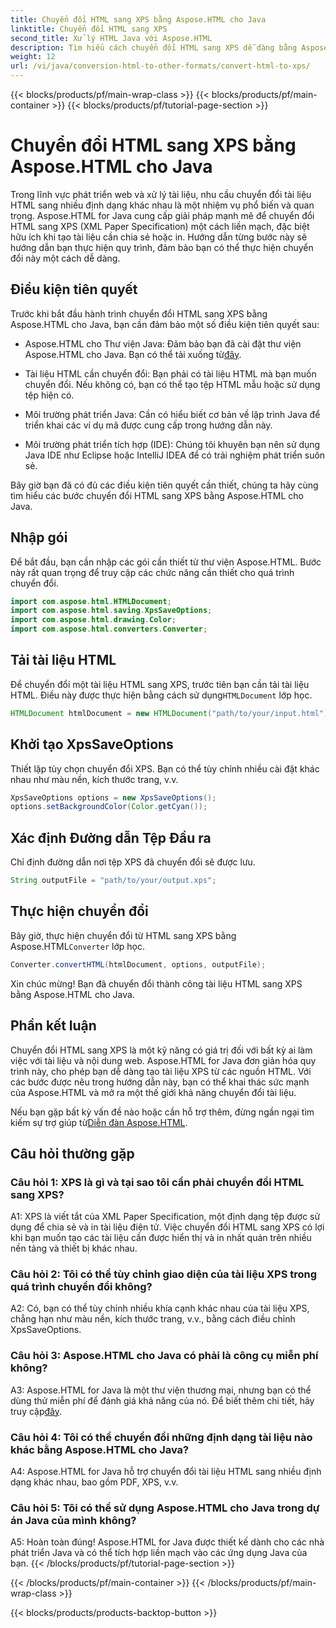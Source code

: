 ```yaml
---
title: Chuyển đổi HTML sang XPS bằng Aspose.HTML cho Java
linktitle: Chuyển đổi HTML sang XPS
second_title: Xử lý HTML Java với Aspose.HTML
description: Tìm hiểu cách chuyển đổi HTML sang XPS dễ dàng bằng Aspose.HTML cho Java. Tạo tài liệu đa nền tảng một cách dễ dàng.
weight: 12
url: /vi/java/conversion-html-to-other-formats/convert-html-to-xps/
---
```


{{< blocks/products/pf/main-wrap-class >}}
{{< blocks/products/pf/main-container >}}
{{< blocks/products/pf/tutorial-page-section >}}

# Chuyển đổi HTML sang XPS bằng Aspose.HTML cho Java

Trong lĩnh vực phát triển web và xử lý tài liệu, nhu cầu chuyển đổi tài liệu HTML sang nhiều định dạng khác nhau là một nhiệm vụ phổ biến và quan trọng. Aspose.HTML for Java cung cấp giải pháp mạnh mẽ để chuyển đổi HTML sang XPS (XML Paper Specification) một cách liền mạch, đặc biệt hữu ích khi tạo tài liệu cần chia sẻ hoặc in. Hướng dẫn từng bước này sẽ hướng dẫn bạn thực hiện quy trình, đảm bảo bạn có thể thực hiện chuyển đổi này một cách dễ dàng.

## Điều kiện tiên quyết

Trước khi bắt đầu hành trình chuyển đổi HTML sang XPS bằng Aspose.HTML cho Java, bạn cần đảm bảo một số điều kiện tiên quyết sau:

-  Aspose.HTML cho Thư viện Java: Đảm bảo bạn đã cài đặt thư viện Aspose.HTML cho Java. Bạn có thể tải xuống từ[đây](https://releases.aspose.com/html/java/).

- Tài liệu HTML cần chuyển đổi: Bạn phải có tài liệu HTML mà bạn muốn chuyển đổi. Nếu không có, bạn có thể tạo tệp HTML mẫu hoặc sử dụng tệp hiện có.

- Môi trường phát triển Java: Cần có hiểu biết cơ bản về lập trình Java để triển khai các ví dụ mã được cung cấp trong hướng dẫn này.

- Môi trường phát triển tích hợp (IDE): Chúng tôi khuyên bạn nên sử dụng Java IDE như Eclipse hoặc IntelliJ IDEA để có trải nghiệm phát triển suôn sẻ.

Bây giờ bạn đã có đủ các điều kiện tiên quyết cần thiết, chúng ta hãy cùng tìm hiểu các bước chuyển đổi HTML sang XPS bằng Aspose.HTML cho Java.

## Nhập gói

Để bắt đầu, bạn cần nhập các gói cần thiết từ thư viện Aspose.HTML. Bước này rất quan trọng để truy cập các chức năng cần thiết cho quá trình chuyển đổi.

```java
import com.aspose.html.HTMLDocument;
import com.aspose.html.saving.XpsSaveOptions;
import com.aspose.html.drawing.Color;
import com.aspose.html.converters.Converter;
```

## Tải tài liệu HTML

 Để chuyển đổi một tài liệu HTML sang XPS, trước tiên bạn cần tải tài liệu HTML. Điều này được thực hiện bằng cách sử dụng`HTMLDocument` lớp học.

```java
HTMLDocument htmlDocument = new HTMLDocument("path/to/your/input.html");
```

## Khởi tạo XpsSaveOptions

Thiết lập tùy chọn chuyển đổi XPS. Bạn có thể tùy chỉnh nhiều cài đặt khác nhau như màu nền, kích thước trang, v.v.

```java
XpsSaveOptions options = new XpsSaveOptions();
options.setBackgroundColor(Color.getCyan());
```

## Xác định Đường dẫn Tệp Đầu ra

Chỉ định đường dẫn nơi tệp XPS đã chuyển đổi sẽ được lưu.

```java
String outputFile = "path/to/your/output.xps";
```

## Thực hiện chuyển đổi

Bây giờ, thực hiện chuyển đổi từ HTML sang XPS bằng Aspose.HTML`Converter` lớp học.

```java
Converter.convertHTML(htmlDocument, options, outputFile);
```

Xin chúc mừng! Bạn đã chuyển đổi thành công tài liệu HTML sang XPS bằng Aspose.HTML cho Java.

## Phần kết luận

Chuyển đổi HTML sang XPS là một kỹ năng có giá trị đối với bất kỳ ai làm việc với tài liệu và nội dung web. Aspose.HTML for Java đơn giản hóa quy trình này, cho phép bạn dễ dàng tạo tài liệu XPS từ các nguồn HTML. Với các bước được nêu trong hướng dẫn này, bạn có thể khai thác sức mạnh của Aspose.HTML và mở ra một thế giới khả năng chuyển đổi tài liệu.

 Nếu bạn gặp bất kỳ vấn đề nào hoặc cần hỗ trợ thêm, đừng ngần ngại tìm kiếm sự trợ giúp từ[Diễn đàn Aspose.HTML](https://forum.aspose.com/).

## Câu hỏi thường gặp

### Câu hỏi 1: XPS là gì và tại sao tôi cần phải chuyển đổi HTML sang XPS?

A1: XPS là viết tắt của XML Paper Specification, một định dạng tệp được sử dụng để chia sẻ và in tài liệu điện tử. Việc chuyển đổi HTML sang XPS có lợi khi bạn muốn tạo các tài liệu cần được hiển thị và in nhất quán trên nhiều nền tảng và thiết bị khác nhau.

### Câu hỏi 2: Tôi có thể tùy chỉnh giao diện của tài liệu XPS trong quá trình chuyển đổi không?

A2: Có, bạn có thể tùy chỉnh nhiều khía cạnh khác nhau của tài liệu XPS, chẳng hạn như màu nền, kích thước trang, v.v., bằng cách điều chỉnh XpsSaveOptions.

### Câu hỏi 3: Aspose.HTML cho Java có phải là công cụ miễn phí không?

 A3: Aspose.HTML for Java là một thư viện thương mại, nhưng bạn có thể dùng thử miễn phí để đánh giá khả năng của nó. Để biết thêm chi tiết, hãy truy cập[đây](https://releases.aspose.com/html/java).

### Câu hỏi 4: Tôi có thể chuyển đổi những định dạng tài liệu nào khác bằng Aspose.HTML cho Java?

A4: Aspose.HTML for Java hỗ trợ chuyển đổi tài liệu HTML sang nhiều định dạng khác nhau, bao gồm PDF, XPS, v.v.

### Câu hỏi 5: Tôi có thể sử dụng Aspose.HTML cho Java trong dự án Java của mình không?

A5: Hoàn toàn đúng! Aspose.HTML for Java được thiết kế dành cho các nhà phát triển Java và có thể tích hợp liền mạch vào các ứng dụng Java của bạn.
{{< /blocks/products/pf/tutorial-page-section >}}

{{< /blocks/products/pf/main-container >}}
{{< /blocks/products/pf/main-wrap-class >}}

{{< blocks/products/products-backtop-button >}}

